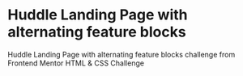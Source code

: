 # Huddle Landing Page with alternating feature blocks
 Huddle Landing Page with alternating feature blocks challenge from Frontend Mentor HTML & CSS Challenge
